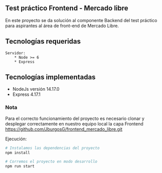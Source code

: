 ## Test práctico Frontend - Mercado libre

En este proyecto se da solución al componente Backend del test práctico para aspirantes al área de front-end de Mercado Libre.

## Tecnologías requeridas

    Servidor:
        * Node >= 6
        * Express

## Tecnologías implementadas

* NodeJs versión 14.17.0
* Express 4.17.1

### Nota

Para el correcto funcionamiento del proyecto es necesario clonar y desplegar correctamente en nuestro equipo local la capa Frontend https://github.com/JburgosG/frontend_mercado_libre.git


Ejecución:

```bash
# Instalamos las dependencias del proyecto
npm install

# Corremos el proyecto en modo desarrollo
npm run start